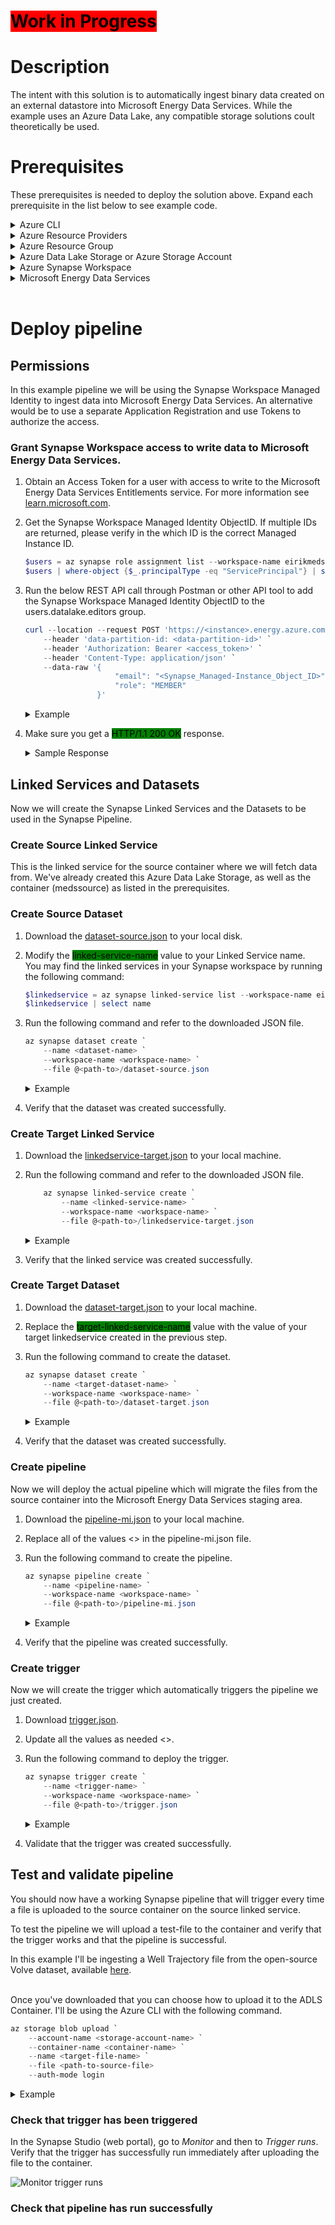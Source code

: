 # <mark style="background-color:red">Work in Progress</mark>

# Description
The intent with this solution is to automatically ingest binary data created on an external datastore into Microsoft Energy Data Services. While the example uses an Azure Data Lake, any compatible storage solutions coult theoretically be used.

# Prerequisites
These prerequisites is needed to deploy the solution above. Expand each prerequisite in the list below to see example code.
<details>
<summary>Azure CLI</summary>

Download from [aka.ms/azurecli](https://aka.ms/azurecli).  
Login to the Azure CLI using the command below, and your user with subscription owner rights:
```Powershell
az login
```
Verify that the right subscription is selected:
```Powershell
az account show
```
If the correct subscription is not selected, run the following command:
```Powershell
az account set --subscription %subscription_id%
```
</details>

<details>
<summary>Azure Resource Providers</summary>

```Powershell
az provider register --namespace Microsoft.DataFactory
az provider register --namespace Microsoft.DataLakeStore
az provider register --namespace Microsoft.OpenEnergyPlatform
az provider register --namespace Microsoft.Sql
az provider register --namespace Microsoft.Storage
az provider register --namespace Microsoft.Synapse
```
</details>

<details>
<summary>Azure Resource Group</summary>

```Powershell
az group create `
    --name <resource-group> `
    --location <location>
```
<details open>
<summary>Example</summary>

```Powershell
az group create `
    --name medssynapse-rg `
    --location westeurope
```
</details>
</details>

<details>
<summary>Azure Data Lake Storage or Azure Storage Account</summary>

```Powershell
az storage account create `
    --name <storage-account> `
    --resource-group <resource-group> `
    --sku Standard_LRS `
    --hns true
```
<details open>
<summary>Example</summary>

```Powershell
az storage account create `
    --name eirikmedsadls `
    --resource-group medssynapse-rg `
    --sku Standard_LRS `
    --hns true
```
</details>

Then create a container to use as the source.
```Powershell
az storage container create `
    --account-name <storage-account> `
    --name <container> `
    --auth-mode login
```
<details open>
<summary>Example</summary>

```Powershell
az storage container create `
    --account-name eirikmedsadls `
    --name medssource `
    --auth-mode login
```
</details>
</details>

<details>
<summary>Azure Synapse Workspace</summary>

```Powershell
az synapse workspace create `
    --name <workspace-name> `
    --file-system <filesystem> `
    --resource-group <resource-group> `
    --storage-account <storage-account>`
    --sql-admin-login-user <username> `
    --sql-admin-login-password <password> 
```
<details open>
<summary>Example</summary>

```Powershell
az synapse workspace create `
    --name eirikmedssynapse `
    --file-system synapsefs `
    --resource-group medssynapse-rg `
    --storage-account eirikmedsadls `
    --sql-admin-login-user mysqladmin `
    --sql-admin-login-password mysqlpassword1! 
```
</details>

Open the Synapse Workspace for public access.

```Powershell
az synapse workspace firewall-rule create `
    --name <rule-name> `
    --resource-group <resource-group> `
    --workspace-name <workspace-name> `
    --start-ip-address <start-ip> `
    --end-ip-address <end-ip>
```
<details open>
<summary>Example</summary>

```Powershell
az synapse workspace firewall-rule create `
    --name allowAll `
    --resource-group medssynapse-rg `
    --workspace-name eirikmedssynapse `
    --start-ip-address 0.0.0.0 `
    --end-ip-address 255.255.255.255
```
</details>
</details>

<details>
<summary>Microsoft Energy Data Services</summary>

As this is a gated Public Preview product, please see the instructions at [learn.microsoft.com](https://learn.microsoft.com/en-us/azure/energy-data-services/quickstart-create-microsoft-energy-data-services-instance).
</details><br />

# Deploy pipeline
## Permissions
In this example pipeline we will be using the Synapse Workspace Managed Identity to ingest data into Microsoft Energy Data Services. An alternative would be to use a separate Application Registration and use Tokens to authorize the access.

### Grant Synapse Workspace access to write data to Microsoft Energy Data Services.
1. Obtain an Access Token for a user with access to write to the Microsoft Energy Data Services Entitlements service. For more information see [learn.microsoft.com](https://learn.microsoft.com/en-us/azure/energy-data-services/how-to-manage-users).
2. Get the Synapse Workspace Managed Identity ObjectID. If multiple IDs are returned, please verify in the which ID is the correct Managed Instance ID.
    ```Powershell
    $users = az synapse role assignment list --workspace-name eirikmedssynapse | convertfrom-json
    $users | where-object {$_.principalType -eq "ServicePrincipal"} | select principalId
    ```
3. Run the below REST API call through Postman or other API tool to add the Synapse Workspace Managed Identity ObjectID to the users.datalake.editors group.
    ```Powershell
    curl --location --request POST 'https://<instance>.energy.azure.com/api/entitlements/v2/groups/users.datalake.editors@<data-partition-id>.dataservices.energy/members' `
        --header 'data-partition-id: <data-partition-id>' `
        --header 'Authorization: Bearer <access_token>' `
        --header 'Content-Type: application/json' `
        --data-raw '{
                        "email": "<Synapse_Managed-Instance_Object_ID>",
                        "role": "MEMBER"
                    }'
    ```
    <details>
    <summary>Example</summary>

    ```Powershell
    curl --location --request POST 'https://eirikmeds.energy.azure.com/api/entitlements/v2/groups/users.datalake.editors@eirikmeds-opendes.dataservices.energy/members' \
        --header 'data-partition-id: eirikmeds-opendes' \
        --header 'Authorization: Bearer eyJ0eXAiOiJKV1QiLCJhbGciOiJSUzI1Ni...' \
        --header 'Content-Type: application/json' \
        --data-raw '{
                        "email": "aaaaaaaa-bbbb-cccc-dddd-eeeeeeeeeeee",
                        "role": "MEMBER"
                    }'
    ```
    </details>

4. Make sure you get a <mark style="background-color:green">HTTP/1.1 200 OK</mark> response.
    <details>
    <summary>Sample Response</summary>

    ```JSON
    HTTP/1.1 200 OK
    Date: Wed, 23 Nov 2022 12:11:41 GMT
    Content-Type: application/json
    Transfer-Encoding: chunked
    Connection: close
    set-cookie: JSESSIONID=; Path=/api/entitlements/v2; Secure; HttpOnly
    x-frame-options: DENY
    strict-transport-security: max-age=31536000; includeSubDomains
    cache-control: no-cache, no-store, must-revalidate
    access-control-allow-origin: *
    access-control-allow-credentials: true
    access-control-allow-methods: GET, POST, PUT, DELETE, OPTIONS, HEAD, PATCH
    x-content-type-options: nosniff
    content-security-policy: default-src 'self'
    expires: 0
    x-xss-protection: 1; mode=block
    access-control-max-age: 3600
    access-control-allow-headers: access-control-allow-origin, origin, content-type, accept, authorization, data-partition-id, correlation-id, appkey
    x-envoy-upstream-service-time: 262
    server: istio-envoy

    {
    "email": "aaaaaaaa-bbbb-cccc-dddd-eeeeeeeeeeee",
    "role": "MEMBER"
    }
    ```
    </details>

## Linked Services and Datasets
Now we will create the Synapse Linked Services and the Datasets to be used in the Synapse Pipeline.

### Create Source Linked Service
This is the linked service for the source container where we will fetch data from.
We've already created this Azure Data Lake Storage, as well as the container (medssource) as listed in the prerequisites.

### Create Source Dataset
1. Download the [dataset-source.json](src/dataset-source.json) to your local disk.
2. Modify the <mark style="background-color:green">linked-service-name</mark> value to your Linked Service name.  
You may find the linked services in your Synapse workspace by running the following command:
    ```Powershell
    $linkedservice = az synapse linked-service list --workspace-name eirikmedssynapse | ConvertFrom-Json
    $linkedservice | select name
    ```
3. Run the following command and refer to the downloaded JSON file.
    ```Powershell
    az synapse dataset create `
        --name <dataset-name> `
        --workspace-name <workspace-name> `
        --file @<path-to>/dataset-source.json
    ```

    <details>
    <summary>Example</summary>

    ```Powershell
    az synapse dataset create `
        --name dataset_source_meds `
        --workspace-name eirikmedssynapse `
        --file @C:/Temp/dataset-source.json
    ```
    </details>

4. Verify that the dataset was created successfully.

### Create Target Linked Service
1. Download the [linkedservice-target.json](src/linkedservice-target.json) to your local machine.
2. Run the following command and refer to the downloaded JSON file.
    ```Powershell
        az synapse linked-service create `
            --name <linked-service-name> `
            --workspace-name <workspace-name> `
            --file @<path-to>/linkedservice-target.json
    ```
    <details>
    <summary>Example</summary>

    ```Powershell
    az synapse linked-service create `
        --name meds-staging-area `
        --workspace-name eirikmedssynapse `
        --file @C:/Temp/linkedservice-target.json
    ```
    </details>
3. Verify that the linked service was created successfully.

### Create Target Dataset
1. Download the [dataset-target.json](src/dataset-target.json) to your local machine.
2. Replace the <mark style="background-color:green">target-linked-service-name</mark> value with the value of your target linkedservice created in the previous step.
3. Run the following command to create the dataset.
    ```Powershell
    az synapse dataset create `
        --name <target-dataset-name> `
        --workspace-name <workspace-name> `
        --file @<path-to>/dataset-target.json
    ```
    <details>
    <summary>Example</summary>

    ```Powershell
    az synapse dataset create `
        --name dataset_target_meds `
        --workspace-name eirikmedssynapse `
        --file @C:/Temp/dataset-target.json
    ```
    </details>
4. Verify that the dataset was created successfully.

### Create pipeline
Now we will deploy the actual pipeline which will migrate the files from the source container into the Microsoft Energy Data Services staging area.

1. Download the [pipeline-mi.json](src/pipeline-mi.json) to your local machine.
2. Replace all of the values <> in the pipeline-mi.json file.
3. Run the following command to create the pipeline.
    ```Powershell
    az synapse pipeline create `
        --name <pipeline-name> `
        --workspace-name <workspace-name> `
        --file @<path-to>/pipeline-mi.json
    ```

    <details>
    <summary>Example</summary>

    ```Powershell
    az synapse pipeline create `
        --name meds-adls-pipeline `
        --workspace-name eirikmedssynapse `
        --file @C:/Temp/pipeline-mi.json
    ```
    </details>
4. Verify that the pipeline was created successfully.

### Create trigger
Now we will create the trigger which automatically triggers the pipeline we just created.

1. Download [trigger.json](src/trigger.json).
2. Update all the values as needed <>. 
3. Run the following command to deploy the trigger.
    ```Powershell
    az synapse trigger create `
        --name <trigger-name> `
        --workspace-name <workspace-name> `
        --file @<path-to>/trigger.json
    ```

    <details>
    <summary>Example</summary>

    ```Powershell
    az synapse trigger create `
        --name adls-source-trigger `
        --workspace-name eirikmedssynapse `
        --file @C:/Temp/trigger.json
    ```
    </details>
4. Validate that the trigger was created successfully.

## Test and validate pipeline
You should now have a working Synapse pipeline that will trigger every time a file is uploaded to the source container on the source linked service.

To test the pipeline we will upload a test-file to the container and verify that the trigger works and that the pipeline is successful. 

In this example I'll be ingesting a Well Trajectory file from the open-source Volve dataset, available [here](https://community.opengroup.org/osdu/platform/data-flow/data-loading/open-test-data/-/tree/master/rc--3.0.0/1-data/3-provided/Volve/work-products/trajectories).
<br /><br />

Once you've downloaded that you can choose how to upload it to the ADLS Container. I'll be using the Azure CLI with the following command.

```Powershell
az storage blob upload `
    --account-name <storage-account-name> `
    --container-name <container-name> `
    --name <target-file-name> `
    --file <path-to-source-file>
    --auth-mode login
```

<details>
<summary>Example</summary>

```Powershell
az storage blob upload `
    --account-name eirikmedsadls `
    --container-name medssource `
    --file C:\Temp\Volve\volve\trajectories\NPD-3145.csv
    --auth-mode login
```
</details>

### Check that trigger has been triggered
In the Synapse Studio (web portal), go to *Monitor* and then to *Trigger runs*.
Verify that the trigger has successfully run immediately after uploading the file to the container.

![Monitor trigger runs](img/validate-trigger-runs.png)

### Check that pipeline has run successfully
